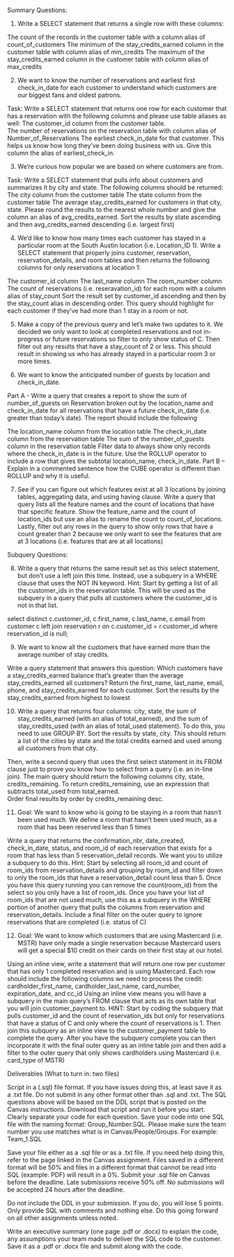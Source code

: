 Summary Questions:
1. Write a SELECT statement that returns a single row with these columns:

The count of the records in the customer table with a column alias of count_of_customers
The minimum of the stay_credits_earned column in the customer table with column alias of min_credits
The maximum of the stay_credits_earned column in the customer table with column alias of max_credits

2. We want to know the number of reservations and earliest first check_in_date for each customer to understand which customers are our biggest fans and oldest patrons.

Task: Write a SELECT statement that returns one row for each customer that has a reservation with the following columns and please use table aliases as well:
The customer_id column from the customer table.   
The number of reservations on the reservation table with column alias of Number_of_Reservations
The earliest check_in_date for that customer. This helps us know how long they’ve been doing business with us.  Give this column the alias of earliest_check_in.

3. We’re curious how popular we are based on where customers are from.

Task: Write a SELECT statement that pulls info about customers and summarizes it by city and state.   The following columns should be returned:
The city column from the customer table
The state column from the customer table
The average stay_credits_earned for customers in that city, state.  Please round the results to the nearest whole number and give the column an alias of avg_credits_earned.
Sort the results by state ascending and then avg_credits_earned descending (i.e. largest first)

4. We’d like to know how many times each customer has stayed in a particular room at the South Austin location (i.e. Location_ID 1). Write a SELECT statement that properly joins customer, reservation, reservation_details, and room tables and then returns the following columns for only reservations at location 1:

The customer_id column
The last_name column
The room_number column
The count of reservations (i.e. reseravation_id) for each room with a column alias of stay_count
Sort the result set by customer_id ascending and then by the stay_count alias in descending order.
This query should highlight for each customer if they’ve had more than 1 stay in a room or not. 

5. Make a copy of the previous query and let’s make two updates to it. We decided we only want to look at completed reservations and not in-progress or future reservations so filter to only show status of C.  Then filter out any results that have a stay_count of 2 or less.  This should result in showing us who has already stayed in a particular room 3 or more times.

6. We want to know the anticipated number of guests by location and check_in_date.

Part A - Write a query that creates a report to show the sum of number_of_guests on Reservation broken out by the location_name and check_in_date for all reservations that have a future check_in_date (i.e. greater than today’s date).  The report should include the following

The location_name column from the location table
The check_in_date column from the reservation table
The sum of the number_of_guests column in the reservation table
Filter data to always show only records where the check_in_date is in the future.
Use the ROLLUP operator to include a row that gives the subtotal location_name, check_in_date. 
Part B – Explain in a commented sentence how the CUBE operator is different than ROLLUP and why it is useful.

7. See if you can figure out which features exist at all 3 locations by joining tables, aggregating data, and using having clause. Write a query that query lists all the feature names and the count of locations that have that specific feature.  Show the feature_name and the count of location_ids but use an alias to rename the count to count_of_locations. Lastly, filter out any rows in the query to show only rows that have a count greater than 2 because we only want to see the features that are at 3 locations (i.e. features that are at all locations)

 

Subquery Questions:

8. Write a query that returns the same result set as this select statement, but don’t use a left join this time. Instead, use a subquery in a WHERE clause that uses the NOT IN keyword. Hint: Start by getting a list of all the customer_ids in the reservation table. This will be used as the subquery in a query that pulls all customers where the customer_id is not in that list.

select distinct c.customer_id, c.first_name, c.last_name, c.email
from customer c left join reservation r on c.customer_id = r.customer_id
where reservation_id is null;

9. We want to know all the customers that have earned more than the average number of stay credits.

Write a query statement that answers this question: Which customers have a stay_credits_earned balance that’s greater than the average stay_credits_earned all customers?
Return the first_name, last_name, email, phone, and stay_credits_earned for each customer.
Sort the results by the stay_credits_earned from highest to lowest

10. Write a query that returns four columns: city, state, the sum of stay_credits_earned (with an alias of total_earned), and the sum of stay_credits_used (with an alias of total_used statement). To do this, you need to use GROUP BY. Sort the results by state, city.  This should return a list of the cities by state and the total credits earned and used among all customers from that city.  

Then, write a second query that uses the first select statement in its FROM clause just to prove you know how to select from a query (i.e. an in-line join). The main query should return the following columns city, state, credits_remaining.  To return credits_remaining, use an expression that subtracts total_used from total_earned.     
Order final results by order by credits_remaining desc.

11. Goal: We want to know who is going to be staying in a room that hasn’t been used much. We define a room that hasn’t been used much, as a room that has been reserved less than 5 times

Write a query that returns the confirmation_nbr, date_created, check_in_date, status, and room_id of each reservation that exists for a room that has less than 5 reservation_detail records. We want you to utilize a subquery to do this.  Hint: Start by selecting all room_id and count of room_ids from reservation_details and grouping by room_id and filter down to only the room_ids that have a reservation_detail count less than 5. Once you have this query running you can remove the count(room_id) from the select so you only have a list of room_ids. Once you have your list of room_ids that are not used much, use this as a subquery in the WHERE portion of another query that pulls the columns from reservation and reservation_details. 
Include a final filter on the outer query to ignore reservations that are completed (i.e. status of C) 

12. Goal: We want to know which customers that are using Mastercard (i.e. MSTR) have only made a single reservation because Mastercard users will get a special $10 credit on their cards on their first stay at our hotel.

Using an inline view, write a statement that will return one row per customer that has only 1 completed reservation and is using Mastercard. Each row should include the following columns we need to process the credit:  cardholder_first_name, cardholder_last_name, card_number, expiration_date, and cc_id
Using an inline view means you will have a subquery in the main query’s FROM clause that acts as its own table that you will join customer_payment to.
HINT: Start by coding the subquery that pulls customer_id and the count of reservation_ids but only for reservations that have a status of C and only where the count of reservations is 1. Then join this subquery as an inline view to the customer_payment table to complete the query.  After you have the subquery complete you can then incorporate it with the final outer query as an inline table join and then add a filter to the outer query that only shows cardholders using Mastercard (i.e. card_type of MSTR)
 

Deliverables (What to turn in: two files)

Script in a (.sql) file format. If you have issues doing this, at least save it as a .txt file. Do not submit in any other format other than .sql and .txt. The SQL questions above will be based on the DDL script that is posted on the Canvas instructions. Download that script and run it before you start.
Clearly separate your code for each question. Save your code into one SQL file with the naming format: Group_Number.SQL. Please make sure the team number you use matches what is in Canvas/People/Groups. For example: Team_1.SQL

Save your file either as a .sql file or as a .txt file. If you need help doing this, refer to the page linked in the Canvas assignment. Files saved in a different format will be 50% and files in a different format that cannot be read into SQL (example: PDF) will result in a 0%.
Submit your .sql file on Canvas before the deadline. Late submissions receive 50% off. No submissions will be accepted 24 hours after the deadline.

Do not include the DDL in your submission. If you do, you will lose 5 points. Only provide SQL with comments and nothing else. Do this going forward on all other assignments unless noted.

Write an executive summary (one page .pdf or .docx) to explain the code, any assumptions your team made to deliver the SQL code to the customer. Save it as a .pdf or .docx file and submit along with the code.
